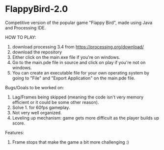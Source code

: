 # FlappyBird-2.0
Competitive version of the popular game "Flappy Bird", made using Java and Processing IDE. 

HOW TO PLAY:
1. download processing 3.4 from https://processing.org/download/
2. download the repository
3. Either click on the main.exe file if you're on windows.
4. Go to the main.pde file in source and click on play if you're not on windows.
5. You can create an executable file for your own operating system by going to "File" and "Export Application" on the main.pde file.

Bugs/Goals to be worked on:
1. Lag/Frames being skipped (meaning the code isn't very memory efficient or it could be some other reason). 
2. Solve 1. for 60fps gameplay.
3. Not very well organized.
4. Leveling up mechanism: game gets more difficult as the player builds up score.

Features:
1. Frame stops that make the game a bit more challenging :)
